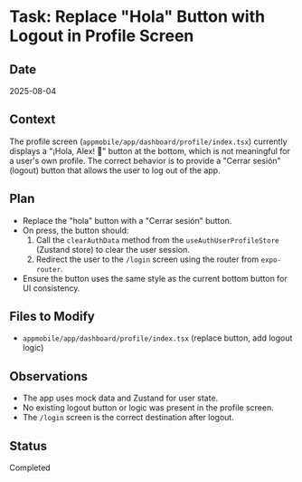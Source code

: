 # Task: Replace "Hola" Button with Logout in Profile Screen

## Date
2025-08-04

## Context
The profile screen (`appmobile/app/dashboard/profile/index.tsx`) currently displays a "¡Hola, Alex! 👋" button at the bottom, which is not meaningful for a user's own profile. The correct behavior is to provide a "Cerrar sesión" (logout) button that allows the user to log out of the app.

## Plan
- Replace the "hola" button with a "Cerrar sesión" button.
- On press, the button should:
  1. Call the `clearAuthData` method from the `useAuthUserProfileStore` (Zustand store) to clear the user session.
  2. Redirect the user to the `/login` screen using the router from `expo-router`.
- Ensure the button uses the same style as the current bottom button for UI consistency.

## Files to Modify
- `appmobile/app/dashboard/profile/index.tsx` (replace button, add logout logic)

## Observations
- The app uses mock data and Zustand for user state.
- No existing logout button or logic was present in the profile screen.
- The `/login` screen is the correct destination after logout.

## Status
Completed
